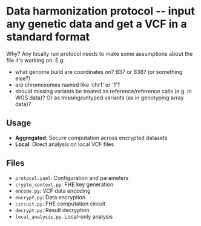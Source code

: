 # Data harmonization protocol -- input any genetic data and get a VCF in a standard format


Why? Any locally run protocol needs to make some assumptions about the file it's working on. E.g.
- what genome build are coordinates on? B37 or B38? (or something else?)
- are chromosomes named like 'chr1' or '1'?
- should missing variants be treated as reference/reference calls (e.g. in WGS data)? Or as missing/untyped variants (as in genotyping array data)?

## Usage
- **Aggregated**: Secure computation across encrypted datasets
- **Local**: Direct analysis on local VCF files

## Files
- `protocol.yaml`: Configuration and parameters
- `crypto_context.py`: FHE key generation
- `encode.py`: VCF data encoding
- `encrypt.py`: Data encryption
- `circuit.py`: FHE computation circuit
- `decrypt.py`: Result decryption
- `local_analysis.py`: Local-only analysis 
